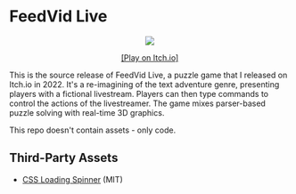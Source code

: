 # FeedVid Live

<p align="center">
    <a href="https://varunramesh.itch.io/feedvid-live"><img src="feedvid-live.gif" /></a>
</p>
<p align="center">
    <a href="https://varunramesh.itch.io/feedvid-live">[Play on Itch.io]</a>
</p>

This is the source release of FeedVid Live, a puzzle game that I released on Itch.io in 2022. It's a re-imagining of the text adventure genre, presenting players with a fictional livestream. Players can then type commands to control the actions of the livestreamer. The game mixes parser-based puzzle solving with real-time 3D graphics.

This repo doesn't contain assets - only code.

## Third-Party Assets
- [CSS Loading Spinner](https://github.com/lukehaas/css-loaders) (MIT)